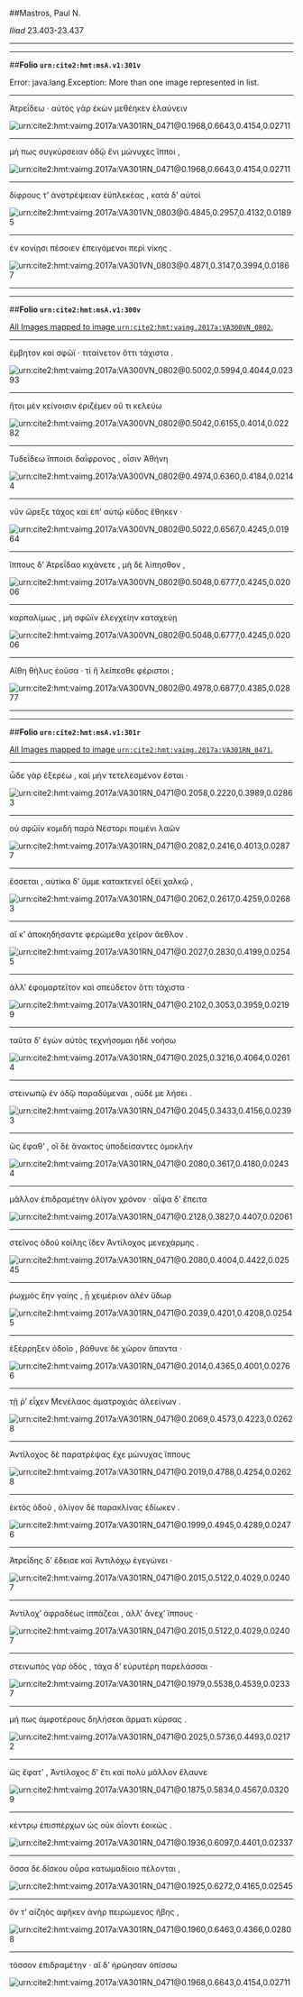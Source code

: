 ##Mastros, Paul N.

*Iliad* 23.403-23.437

---

---

##**Folio `urn:cite2:hmt:msA.v1:301v`**



Error: java.lang.Exception: More than one image represented in list.

---- 

 Ἀτρεΐδεω · αὐτὸς γὰρ ἑκὼν μεθέηκεν ἐλαύνειν

![urn:cite2:hmt:vaimg.2017a:VA301RN_0471@0.1968,0.6643,0.4154,0.02711](http://beta.hpcc.uh.edu/scs/image/500/500/urn:cite2:hmt:vaimg.2017a:VA301RN_0471@0.1968,0.6643,0.4154,0.02711)

---- 

 μή πως συγκύρσειαν ὁδῷ ἔνι μώνυχες ἵπποι ,

![urn:cite2:hmt:vaimg.2017a:VA301RN_0471@0.1968,0.6643,0.4154,0.02711](http://beta.hpcc.uh.edu/scs/image/500/500/urn:cite2:hmt:vaimg.2017a:VA301RN_0471@0.1968,0.6643,0.4154,0.02711)

---- 

 δίφρους τʼ ἀνστρέψειαν ἐϋπλεκέας , κατὰ δʼ αὐτοὶ

![urn:cite2:hmt:vaimg.2017a:VA301VN_0803@0.4845,0.2957,0.4132,0.01895](http://beta.hpcc.uh.edu/scs/image/500/500/urn:cite2:hmt:vaimg.2017a:VA301VN_0803@0.4845,0.2957,0.4132,0.01895)

---- 

 ἐν κονίῃσι πέσοιεν ἐπειγόμενοι περὶ νίκης .

![urn:cite2:hmt:vaimg.2017a:VA301VN_0803@0.4871,0.3147,0.3994,0.01867](http://beta.hpcc.uh.edu/scs/image/500/500/urn:cite2:hmt:vaimg.2017a:VA301VN_0803@0.4871,0.3147,0.3994,0.01867)

---

---

##**Folio `urn:cite2:hmt:msA.v1:300v`**



[All Images mapped to image `urn:cite2:hmt:vaimg.2017a:VA300VN_0802`.](http://www.homermultitext.org/ict2/index.html?urn=urn:cite2:hmt:vaimg.2017a:VA300VN_0802@0.5002,0.5994,0.4044,0.02393&urn=urn:cite2:hmt:vaimg.2017a:VA300VN_0802@0.5042,0.6155,0.4014,0.02282&urn=urn:cite2:hmt:vaimg.2017a:VA300VN_0802@0.4974,0.6360,0.4184,0.02144&urn=urn:cite2:hmt:vaimg.2017a:VA300VN_0802@0.5022,0.6567,0.4245,0.01964&urn=urn:cite2:hmt:vaimg.2017a:VA300VN_0802@0.5048,0.6777,0.4245,0.02006&urn=urn:cite2:hmt:vaimg.2017a:VA300VN_0802@0.5048,0.6777,0.4245,0.02006&urn=urn:cite2:hmt:vaimg.2017a:VA300VN_0802@0.4978,0.6877,0.4385,0.02877)

---- 

 ἔμβητον καὶ σφῶϊ · τιταίνετον ὅττι τάχιστα .

![urn:cite2:hmt:vaimg.2017a:VA300VN_0802@0.5002,0.5994,0.4044,0.02393](http://beta.hpcc.uh.edu/scs/image/500/500/urn:cite2:hmt:vaimg.2017a:VA300VN_0802@0.5002,0.5994,0.4044,0.02393)

---- 

 ἤτοι μὲν κείνοισιν ἐριζέμεν οὔ τι κελεύω

![urn:cite2:hmt:vaimg.2017a:VA300VN_0802@0.5042,0.6155,0.4014,0.02282](http://beta.hpcc.uh.edu/scs/image/500/500/urn:cite2:hmt:vaimg.2017a:VA300VN_0802@0.5042,0.6155,0.4014,0.02282)

---- 

 Τυδεΐδεω ἵπποισι δαΐφρονος , οἷσιν Ἀθήνη

![urn:cite2:hmt:vaimg.2017a:VA300VN_0802@0.4974,0.6360,0.4184,0.02144](http://beta.hpcc.uh.edu/scs/image/500/500/urn:cite2:hmt:vaimg.2017a:VA300VN_0802@0.4974,0.6360,0.4184,0.02144)

---- 

 νῦν ὤρεξε τάχος καὶ ἐπʼ αὐτῷ κῦδος ἔθηκεν ·

![urn:cite2:hmt:vaimg.2017a:VA300VN_0802@0.5022,0.6567,0.4245,0.01964](http://beta.hpcc.uh.edu/scs/image/500/500/urn:cite2:hmt:vaimg.2017a:VA300VN_0802@0.5022,0.6567,0.4245,0.01964)

---- 

 ἵππους δʼ Ἀτρεΐδαο κιχάνετε , μὴ δὲ λίπησθον ,

![urn:cite2:hmt:vaimg.2017a:VA300VN_0802@0.5048,0.6777,0.4245,0.02006](http://beta.hpcc.uh.edu/scs/image/500/500/urn:cite2:hmt:vaimg.2017a:VA300VN_0802@0.5048,0.6777,0.4245,0.02006)

---- 

 καρπαλίμως , μὴ σφῶϊν ἐλεγχείην καταχεύῃ

![urn:cite2:hmt:vaimg.2017a:VA300VN_0802@0.5048,0.6777,0.4245,0.02006](http://beta.hpcc.uh.edu/scs/image/500/500/urn:cite2:hmt:vaimg.2017a:VA300VN_0802@0.5048,0.6777,0.4245,0.02006)

---- 

 Αἴθη θῆλυς ἐοῦσα · τί ἢ λείπεσθε φέριστοι ;

![urn:cite2:hmt:vaimg.2017a:VA300VN_0802@0.4978,0.6877,0.4385,0.02877](http://beta.hpcc.uh.edu/scs/image/500/500/urn:cite2:hmt:vaimg.2017a:VA300VN_0802@0.4978,0.6877,0.4385,0.02877)

---

---

##**Folio `urn:cite2:hmt:msA.v1:301r`**



[All Images mapped to image `urn:cite2:hmt:vaimg.2017a:VA301RN_0471`.](http://www.homermultitext.org/ict2/index.html?urn=urn:cite2:hmt:vaimg.2017a:VA301RN_0471@0.2058,0.2220,0.3989,0.02863&urn=urn:cite2:hmt:vaimg.2017a:VA301RN_0471@0.2082,0.2416,0.4013,0.02877&urn=urn:cite2:hmt:vaimg.2017a:VA301RN_0471@0.2062,0.2617,0.4259,0.02683&urn=urn:cite2:hmt:vaimg.2017a:VA301RN_0471@0.2027,0.2830,0.4199,0.02545&urn=urn:cite2:hmt:vaimg.2017a:VA301RN_0471@0.2102,0.3053,0.3959,0.02199&urn=urn:cite2:hmt:vaimg.2017a:VA301RN_0471@0.2025,0.3216,0.4064,0.02614&urn=urn:cite2:hmt:vaimg.2017a:VA301RN_0471@0.2045,0.3433,0.4156,0.02393&urn=urn:cite2:hmt:vaimg.2017a:VA301RN_0471@0.2080,0.3617,0.4180,0.02434&urn=urn:cite2:hmt:vaimg.2017a:VA301RN_0471@0.2128,0.3827,0.4407,0.02061&urn=urn:cite2:hmt:vaimg.2017a:VA301RN_0471@0.2080,0.4004,0.4422,0.02545&urn=urn:cite2:hmt:vaimg.2017a:VA301RN_0471@0.2039,0.4201,0.4208,0.02545&urn=urn:cite2:hmt:vaimg.2017a:VA301RN_0471@0.2014,0.4365,0.4001,0.02766&urn=urn:cite2:hmt:vaimg.2017a:VA301RN_0471@0.2069,0.4573,0.4223,0.02628&urn=urn:cite2:hmt:vaimg.2017a:VA301RN_0471@0.2019,0.4788,0.4254,0.02628&urn=urn:cite2:hmt:vaimg.2017a:VA301RN_0471@0.1999,0.4945,0.4289,0.02476&urn=urn:cite2:hmt:vaimg.2017a:VA301RN_0471@0.2015,0.5122,0.4029,0.02407&urn=urn:cite2:hmt:vaimg.2017a:VA301RN_0471@0.2015,0.5122,0.4029,0.02407&urn=urn:cite2:hmt:vaimg.2017a:VA301RN_0471@0.1979,0.5538,0.4539,0.02337&urn=urn:cite2:hmt:vaimg.2017a:VA301RN_0471@0.2025,0.5736,0.4493,0.02172&urn=urn:cite2:hmt:vaimg.2017a:VA301RN_0471@0.1875,0.5834,0.4567,0.03209&urn=urn:cite2:hmt:vaimg.2017a:VA301RN_0471@0.1936,0.6097,0.4401,0.02337&urn=urn:cite2:hmt:vaimg.2017a:VA301RN_0471@0.1925,0.6272,0.4165,0.02545&urn=urn:cite2:hmt:vaimg.2017a:VA301RN_0471@0.1960,0.6463,0.4366,0.02808&urn=urn:cite2:hmt:vaimg.2017a:VA301RN_0471@0.1968,0.6643,0.4154,0.02711)

---- 

 ὧδε γὰρ ἐξερέω , καὶ μὴν τετελεσμένον ἔσται ·

![urn:cite2:hmt:vaimg.2017a:VA301RN_0471@0.2058,0.2220,0.3989,0.02863](http://beta.hpcc.uh.edu/scs/image/500/500/urn:cite2:hmt:vaimg.2017a:VA301RN_0471@0.2058,0.2220,0.3989,0.02863)

---- 

 οὐ σφῶϊν κομιδὴ παρὰ Νέστορι ποιμένι λαῶν

![urn:cite2:hmt:vaimg.2017a:VA301RN_0471@0.2082,0.2416,0.4013,0.02877](http://beta.hpcc.uh.edu/scs/image/500/500/urn:cite2:hmt:vaimg.2017a:VA301RN_0471@0.2082,0.2416,0.4013,0.02877)

---- 

 ἔσσεται , αὐτίκα δʼ ὔμμε κατακτενεῖ ὀξέϊ χαλκῷ ,

![urn:cite2:hmt:vaimg.2017a:VA301RN_0471@0.2062,0.2617,0.4259,0.02683](http://beta.hpcc.uh.edu/scs/image/500/500/urn:cite2:hmt:vaimg.2017a:VA301RN_0471@0.2062,0.2617,0.4259,0.02683)

---- 

 αἴ κʼ ἀποκηδήσαντε φερώμεθα χεῖρον ἄεθλον .

![urn:cite2:hmt:vaimg.2017a:VA301RN_0471@0.2027,0.2830,0.4199,0.02545](http://beta.hpcc.uh.edu/scs/image/500/500/urn:cite2:hmt:vaimg.2017a:VA301RN_0471@0.2027,0.2830,0.4199,0.02545)

---- 

 ἀλλʼ ἐφομαρτεῖτον καὶ σπεύδετον ὅττι τάχιστα ·

![urn:cite2:hmt:vaimg.2017a:VA301RN_0471@0.2102,0.3053,0.3959,0.02199](http://beta.hpcc.uh.edu/scs/image/500/500/urn:cite2:hmt:vaimg.2017a:VA301RN_0471@0.2102,0.3053,0.3959,0.02199)

---- 

 ταῦτα δʼ ἐγὼν αὐτὸς τεχνήσομαι ἠδὲ νοήσω

![urn:cite2:hmt:vaimg.2017a:VA301RN_0471@0.2025,0.3216,0.4064,0.02614](http://beta.hpcc.uh.edu/scs/image/500/500/urn:cite2:hmt:vaimg.2017a:VA301RN_0471@0.2025,0.3216,0.4064,0.02614)

---- 

 στεινωπῷ ἐν ὁδῷ παραδύμεναι , οὐδέ με λήσει .

![urn:cite2:hmt:vaimg.2017a:VA301RN_0471@0.2045,0.3433,0.4156,0.02393](http://beta.hpcc.uh.edu/scs/image/500/500/urn:cite2:hmt:vaimg.2017a:VA301RN_0471@0.2045,0.3433,0.4156,0.02393)

---- 

 ὣς ἔφαθʼ , οἳ δὲ ἄνακτος ὑποδείσαντες ὁμοκλὴν

![urn:cite2:hmt:vaimg.2017a:VA301RN_0471@0.2080,0.3617,0.4180,0.02434](http://beta.hpcc.uh.edu/scs/image/500/500/urn:cite2:hmt:vaimg.2017a:VA301RN_0471@0.2080,0.3617,0.4180,0.02434)

---- 

 μᾶλλον ἐπιδραμέτην ὀλίγον χρόνον · αἶψα δʼ ἔπειτα

![urn:cite2:hmt:vaimg.2017a:VA301RN_0471@0.2128,0.3827,0.4407,0.02061](http://beta.hpcc.uh.edu/scs/image/500/500/urn:cite2:hmt:vaimg.2017a:VA301RN_0471@0.2128,0.3827,0.4407,0.02061)

---- 

 στεῖνος ὁδοῦ κοίλης ἴδεν Ἀντίλοχος μενεχάρμης .

![urn:cite2:hmt:vaimg.2017a:VA301RN_0471@0.2080,0.4004,0.4422,0.02545](http://beta.hpcc.uh.edu/scs/image/500/500/urn:cite2:hmt:vaimg.2017a:VA301RN_0471@0.2080,0.4004,0.4422,0.02545)

---- 

 ῥωχμὸς ἔην γαίης , ᾗ χειμέριον ἀλὲν ὕδωρ

![urn:cite2:hmt:vaimg.2017a:VA301RN_0471@0.2039,0.4201,0.4208,0.02545](http://beta.hpcc.uh.edu/scs/image/500/500/urn:cite2:hmt:vaimg.2017a:VA301RN_0471@0.2039,0.4201,0.4208,0.02545)

---- 

 ἐξέρρηξεν ὁδοῖο , βάθυνε δὲ χῶρον ἅπαντα ·

![urn:cite2:hmt:vaimg.2017a:VA301RN_0471@0.2014,0.4365,0.4001,0.02766](http://beta.hpcc.uh.edu/scs/image/500/500/urn:cite2:hmt:vaimg.2017a:VA301RN_0471@0.2014,0.4365,0.4001,0.02766)

---- 

 τῇ ῥʼ εἶχεν Μενέλαος ἁματροχιὰς ἀλεείνων .

![urn:cite2:hmt:vaimg.2017a:VA301RN_0471@0.2069,0.4573,0.4223,0.02628](http://beta.hpcc.uh.edu/scs/image/500/500/urn:cite2:hmt:vaimg.2017a:VA301RN_0471@0.2069,0.4573,0.4223,0.02628)

---- 

 Ἀντίλοχος δὲ παρατρέψας ἔχε μώνυχας ἵππους

![urn:cite2:hmt:vaimg.2017a:VA301RN_0471@0.2019,0.4788,0.4254,0.02628](http://beta.hpcc.uh.edu/scs/image/500/500/urn:cite2:hmt:vaimg.2017a:VA301RN_0471@0.2019,0.4788,0.4254,0.02628)

---- 

 ἐκτὸς ὁδοῦ , ὀλίγον δὲ παρακλίνας ἐδίωκεν .

![urn:cite2:hmt:vaimg.2017a:VA301RN_0471@0.1999,0.4945,0.4289,0.02476](http://beta.hpcc.uh.edu/scs/image/500/500/urn:cite2:hmt:vaimg.2017a:VA301RN_0471@0.1999,0.4945,0.4289,0.02476)

---- 

 Ἀτρεΐδης δʼ ἔδεισε καὶ Ἀντιλόχῳ ἐγεγώνει ·

![urn:cite2:hmt:vaimg.2017a:VA301RN_0471@0.2015,0.5122,0.4029,0.02407](http://beta.hpcc.uh.edu/scs/image/500/500/urn:cite2:hmt:vaimg.2017a:VA301RN_0471@0.2015,0.5122,0.4029,0.02407)

---- 

 Ἀντίλοχʼ ἀφραδέως ἱππάζεαι , ἀλλʼ ἄνεχʼ ἵππους ·

![urn:cite2:hmt:vaimg.2017a:VA301RN_0471@0.2015,0.5122,0.4029,0.02407](http://beta.hpcc.uh.edu/scs/image/500/500/urn:cite2:hmt:vaimg.2017a:VA301RN_0471@0.2015,0.5122,0.4029,0.02407)

---- 

 στεινωπὸς γὰρ ὁδός , τάχα δʼ εὐρυτέρη παρελάσσαι ·

![urn:cite2:hmt:vaimg.2017a:VA301RN_0471@0.1979,0.5538,0.4539,0.02337](http://beta.hpcc.uh.edu/scs/image/500/500/urn:cite2:hmt:vaimg.2017a:VA301RN_0471@0.1979,0.5538,0.4539,0.02337)

---- 

 μή πως ἀμφοτέρους δηλήσεαι ἅρματι κύρσας .

![urn:cite2:hmt:vaimg.2017a:VA301RN_0471@0.2025,0.5736,0.4493,0.02172](http://beta.hpcc.uh.edu/scs/image/500/500/urn:cite2:hmt:vaimg.2017a:VA301RN_0471@0.2025,0.5736,0.4493,0.02172)

---- 

 ὣς ἔφατʼ , Ἀντίλοχος δʼ ἔτι καὶ πολὺ μᾶλλον ἔλαυνε

![urn:cite2:hmt:vaimg.2017a:VA301RN_0471@0.1875,0.5834,0.4567,0.03209](http://beta.hpcc.uh.edu/scs/image/500/500/urn:cite2:hmt:vaimg.2017a:VA301RN_0471@0.1875,0.5834,0.4567,0.03209)

---- 

 κέντρῳ ἐπισπέρχων ὡς οὐκ ἀΐοντι ἐοικώς .

![urn:cite2:hmt:vaimg.2017a:VA301RN_0471@0.1936,0.6097,0.4401,0.02337](http://beta.hpcc.uh.edu/scs/image/500/500/urn:cite2:hmt:vaimg.2017a:VA301RN_0471@0.1936,0.6097,0.4401,0.02337)

---- 

 ὅσσα δὲ δίσκου οὖρα κατωμαδίοιο πέλονται ,

![urn:cite2:hmt:vaimg.2017a:VA301RN_0471@0.1925,0.6272,0.4165,0.02545](http://beta.hpcc.uh.edu/scs/image/500/500/urn:cite2:hmt:vaimg.2017a:VA301RN_0471@0.1925,0.6272,0.4165,0.02545)

---- 

 ὅν τʼ αἰζηὸς ἀφῆκεν ἀνὴρ πειρώμενος ἥβης ,

![urn:cite2:hmt:vaimg.2017a:VA301RN_0471@0.1960,0.6463,0.4366,0.02808](http://beta.hpcc.uh.edu/scs/image/500/500/urn:cite2:hmt:vaimg.2017a:VA301RN_0471@0.1960,0.6463,0.4366,0.02808)

---- 

 τόσσον ἐπιδραμέτην · αἳ δʼ ἠρώησαν ὀπίσσω

![urn:cite2:hmt:vaimg.2017a:VA301RN_0471@0.1968,0.6643,0.4154,0.02711](http://beta.hpcc.uh.edu/scs/image/500/500/urn:cite2:hmt:vaimg.2017a:VA301RN_0471@0.1968,0.6643,0.4154,0.02711)